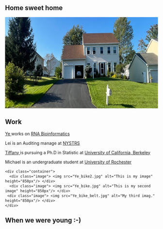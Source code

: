 
<html>
 
<link rel="stylesheet", href="dingfamily.css" />
 
<body>
<h2> <b> Home sweet home </b> </h2>


<img src="House_19Runnel.jpg" alt="Ding home page" width="1200" height="300">

<h2> <b> Work </b> </h2>
<p> <a href="https://www.albany.edu/sph/faculty/ye-ding" > Ye </a>  works on <a href="https://sfoldrna.github.io"> RNA Bioinformatics </a></p>
<p> Lei is an Auditing manage at <a href="https://www.nystrs.org"> NYSTRS </a></p> 
<p> <a href="https://tiffanyding.github.io"> Tiffany  </a> is pursuing a Ph.D in Statistic at 
   <a href="https://statistics.berkeley.edu"> University of California, Berkeley  </a> </p>
<p> Michael is an undergraduate student at <a href="https://www.rochester.edu "> University of Rochester </a> </p>

 
    <div class="container">
      <div class="image"> <img src="Ye_bike2.jpg" alt="This is my image" height="850px"/> </div> 
      <div class="image"> <img src="Ye_bike.jpg" alt="This is my second image" height="850px"/> </div> 
     <div class="image"> <img src="Ye_bike_belt.jpg" alt="My third imag." height="850px"/> </div> 
    </div>
  
   

<h2> <b> When we were young :-) </b> </h2>

</body>
</html>
